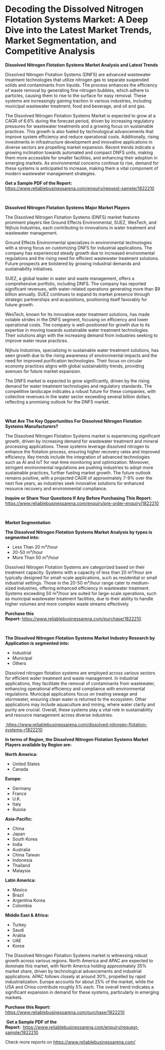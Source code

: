 <p><h1>Decoding the Dissolved Nitrogen Flotation Systems Market: A Deep Dive into the Latest Market Trends, Market Segmentation, and Competitive Analysis</h1></p><p><strong>Dissolved Nitrogen Flotation Systems Market Analysis and Latest Trends</strong></p>
<p><p>Dissolved Nitrogen Flotation Systems (DNFS) are advanced wastewater treatment technologies that utilize nitrogen gas to separate suspended solids and contaminants from liquids. The process enhances the efficiency of waste removal by generating fine nitrogen bubbles, which adhere to particles, causing them to rise to the surface for easy removal. These systems are increasingly gaining traction in various industries, including municipal wastewater treatment, food and beverage, and oil and gas.</p><p>The Dissolved Nitrogen Flotation Systems Market is expected to grow at a CAGR of 6.6% during the forecast period, driven by increasing regulatory pressures for wastewater treatments and a growing focus on sustainable practices. This growth is also fueled by technological advancements that improve system efficiency and reduce operational costs. Additionally, rising investments in infrastructure development and innovative applications in diverse sectors are propelling market expansion. Recent trends indicate a growing inclination towards automated and compact DNFS units, making them more accessible for smaller facilities, and enhancing their adoption in emerging markets. As environmental concerns continue to rise, demand for these systems is anticipated to increase, making them a vital component of modern wastewater management strategies.</p></p>
<p><strong>Get a Sample PDF of the Report:&nbsp;</strong> <a href="https://www.reliablebusinessarena.com/enquiry/request-sample/1822210?utm_campaign=3457&utm_medium=2&utm_source=Github&utm_content=ia&utm_term=12042025&utm_id=dissolved-nitrogen-flotation-systems">https://www.reliablebusinessarena.com/enquiry/request-sample/1822210</a></p>
<p>&nbsp;</p>
<p><strong>Dissolved Nitrogen Flotation Systems Major Market Players</strong></p>
<p><p>The Dissolved Nitrogen Flotation Systems (DNFS) market features prominent players like Ground Effects Environmental, SUEZ, WesTech, and Nijhuis Industries, each contributing to innovations in water treatment and wastewater management.</p><p>Ground Effects Environmental specializes in environmental technologies with a strong focus on customizing DNFS for industrial applications. The company has experienced steady growth due to increased environmental regulations and the rising need for efficient wastewater treatment solutions. Future prospects are bolstered by growing industrial demands and sustainability initiatives.</p><p>SUEZ, a global leader in water and waste management, offers a comprehensive portfolio, including DNFS. The company has reported significant revenues, with water-related operations generating more than $9 billion annually. SUEZ continues to expand its market presence through strategic partnerships and acquisitions, positioning itself favorably for future growth.</p><p>WesTech, known for its innovative water treatment solutions, has made notable strides in the DNFS segment, focusing on efficiency and lower operational costs. The company is well-positioned for growth due to its expertise in moving towards sustainable water treatment technologies. Their solutions align with the increasing demand from industries seeking to improve water reuse practices.</p><p>Nijhuis Industries, specializing in sustainable water treatment solutions, has seen growth due to the rising awareness of environmental impacts and the need for improved purification technologies. Their focus on circular economy practices aligns with global sustainability trends, providing avenues for future market expansion.</p><p>The DNFS market is expected to grow significantly, driven by the rising demand for water treatment technologies and regulatory standards. The competitive landscape indicates a robust future for these companies, with collective revenues in the water sector exceeding several billion dollars, reflecting a promising outlook for the DNFS market.</p></p>
<p>&nbsp;</p>
<p><strong>What Are The Key Opportunities For Dissolved Nitrogen Flotation Systems Manufacturers?</strong></p>
<p><p>The Dissolved Nitrogen Flotation Systems market is experiencing significant growth, driven by increasing demand for wastewater treatment and mineral processing applications. These systems leverage dissolved nitrogen to enhance the flotation process, ensuring higher recovery rates and improved efficiency. Key trends include the integration of advanced technologies such as AI and IoT for real-time monitoring and optimization. Moreover, stringent environmental regulations are pushing industries to adopt more sustainable practices, further fueling market growth. The future outlook remains positive, with a projected CAGR of approximately 7-9% over the next five years, as industries seek innovative solutions for enhanced resource recovery and environmental compliance.</p></p>
<p><strong>Inquire or Share Your Questions If Any Before Purchasing This Report:</strong> <a href="https://www.reliablebusinessarena.com/enquiry/pre-order-enquiry/1822210?utm_campaign=3457&utm_medium=2&utm_source=Github&utm_content=ia&utm_term=12042025&utm_id=dissolved-nitrogen-flotation-systems">https://www.reliablebusinessarena.com/enquiry/pre-order-enquiry/1822210</a></p>
<p>&nbsp;</p>
<p><strong>Market Segmentation</strong></p>
<p><strong>The Dissolved Nitrogen Flotation Systems Market Analysis by types is segmented into:</strong></p>
<p><ul><li>Less Than 20 m³/hour</li><li>20-50 m³/hour</li><li>More Than 50 m³/hour</li></ul></p>
<p><p>Dissolved Nitrogen Flotation Systems are categorized based on their treatment capacity. Systems with a capacity of less than 20 m³/hour are typically designed for small-scale applications, such as residential or small industrial settings. Those in the 20-50 m³/hour range cater to medium-sized industries, offering enhanced efficiency in wastewater treatment. Systems exceeding 50 m³/hour are suited for large-scale operations, such as municipal wastewater treatment facilities, due to their ability to handle higher volumes and more complex waste streams effectively.</p></p>
<p><strong>Purchase this Report:&nbsp;</strong><a href="https://www.reliablebusinessarena.com/purchase/1822210?utm_campaign=3457&utm_medium=2&utm_source=Github&utm_content=ia&utm_term=12042025&utm_id=dissolved-nitrogen-flotation-systems">https://www.reliablebusinessarena.com/purchase/1822210</a></p>
<p>&nbsp;</p>
<p><strong>The Dissolved Nitrogen Flotation Systems Market Industry Research by Application is segmented into:</strong></p>
<p><ul><li>Industrial</li><li>Municipal</li><li>Others</li></ul></p>
<p><p>Dissolved nitrogen flotation systems are employed across various sectors for efficient water treatment and waste management. In industrial applications, they facilitate the removal of contaminants from wastewater, enhancing operational efficiency and compliance with environmental regulations. Municipal applications focus on treating sewage and stormwater, ensuring clean water is returned to the ecosystem. Other applications may include aquaculture and mining, where water clarity and purity are crucial. Overall, these systems play a vital role in sustainability and resource management across diverse industries.</p></p>
<p><a href="https://www.reliablebusinessarena.com/dissolved-nitrogen-flotation-systems-r1822210?utm_campaign=3457&utm_medium=2&utm_source=Github&utm_content=ia&utm_term=12042025&utm_id=dissolved-nitrogen-flotation-systems">&nbsp;https://www.reliablebusinessarena.com/dissolved-nitrogen-flotation-systems-r1822210</a></p>
<p><strong>In terms of Region, the Dissolved Nitrogen Flotation Systems Market Players available by Region are:</strong></p>
<p>
    <p> <strong> North America: </strong>
        <ul>
            <li>United States</li>
            <li>Canada</li>
        </ul>
        </p> 
    <p> <strong> Europe: </strong>
        <ul>
            <li>Germany</li>
            <li>France</li>
            <li>U.K.</li>
            <li>Italy</li>
            <li>Russia</li>
        </ul>
        </p> 
    <p> <strong> Asia-Pacific: </strong>
        <ul>
            <li>China</li>
            <li>Japan</li>
            <li>South Korea</li>
            <li>India</li>
            <li>Australia</li>
            <li>China Taiwan</li>
            <li>Indonesia</li>
            <li>Thailand</li>
            <li>Malaysia</li>
        </ul>
        </p> 
    <p> <strong> Latin America: </strong>
        <ul>
            <li>Mexico</li>
            <li>Brazil</li>
            <li>Argentina Korea</li>
            <li>Colombia</li>
        </ul>
        </p> 
    <p> <strong> Middle East & Africa: </strong>
        <ul>
            <li>Turkey</li>
            <li>Saudi</li>
            <li>Arabia</li>
            <li>UAE</li>
            <li>Korea</li>
        </ul>
    </p>
    </p>
<p><p>The Dissolved Nitrogen Flotation Systems market is witnessing robust growth across various regions. North America and APAC are expected to dominate this market, with North America holding approximately 35% market share, driven by technological advancements and industrial applications. APAC follows closely at around 30%, propelled by rapid industrialization. Europe accounts for about 25% of the market, while the USA and China contribute roughly 5% each. The overall trend indicates a significant expansion in demand for these systems, particularly in emerging markets.</p></p>
<p><strong>Purchase this Report: </strong><a href="https://www.reliablebusinessarena.com/purchase/1822210?utm_campaign=3457&utm_medium=2&utm_source=Github&utm_content=ia&utm_term=12042025&utm_id=dissolved-nitrogen-flotation-systems">https://www.reliablebusinessarena.com/purchase/1822210</a></p>
<p>&nbsp;<strong>Get a Sample PDF of the Report:&nbsp;&nbsp;</strong><a href="https://www.reliablebusinessarena.com/enquiry/request-sample/1822210?utm_campaign=3457&utm_medium=2&utm_source=Github&utm_content=ia&utm_term=12042025&utm_id=dissolved-nitrogen-flotation-systems">https://www.reliablebusinessarena.com/enquiry/request-sample/1822210</a></p>
<p><strong></strong></p>
<p>Check more reports on <a href="https://www.reliablebusinessarena.com/?utm_campaign=3457&utm_medium=2&utm_source=Github&utm_content=ia&utm_term=12042025&utm_id=dissolved-nitrogen-flotation-systems">https://www.reliablebusinessarena.com/</a></p>